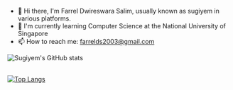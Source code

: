 - 👋 Hi there, I'm Farrel Dwireswara Salim, usually known as sugiyem in various platforms.
- 🌱 I'm currently learning Computer Science at the National University of Singapore
- 📫 How to reach me: farrelds2003@gmail.com

![Sugiyem's GitHub stats](https://github-readme-stats.vercel.app/api?username=sugiyem&show_icons=true&theme=dracula)
<br />
<br />

[![Top Langs](https://github-readme-stats.vercel.app/api/top-langs/?username=sugiyem&langs_count=7&theme=dracula&layout=compact)](https://github.com/anuraghazra/github-readme-stats)

